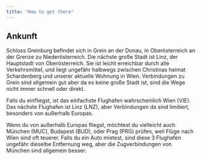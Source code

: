 ```yaml
---
title: "How to get there"
---
```


## Ankunft

Schloss Greinburg befindet sich in Grein an der Donau, in Oberösterreich an der Grenze zu Niederösterreich. Die nächste große Stadt ist Linz, der Hauptstadt von Oberösterreich. Sie ist leicht erreichbar durch alle Verkehrsmittel, und liegt ungefähr halbwegs zwischen Christinas heimat Schardenberg und unserer aktuelle Wohnung in Wien. Verbindungen zu Grein sind allgemein gut aber da es keine große Stadt ist, sind die Wege nicht immer schnell oder direkt.

Falls du einfliegst, ist das einfachste Flughafen wahrscheinlich Wien (VIE). Das nächste Flughafen ist Linz (LNZ), aber Verbindungen da sind limitiert, besonders von außerhalb Europas.

Wenn du von außerhalb Europas fliegst, möchtest du vielleicht auch München (MUC), Budapest (BUD), oder Prag (PRG) prüfen, weil Flüge nach Wien sind oft teuerer. Falls du ein Auto mietest, sind diese 3 Flughafen ungefähr dieselbe Entfernung weg, aber die Zugverbindungen von München sind allgemein besser.